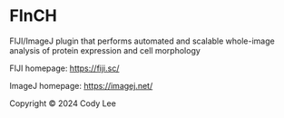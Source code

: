 # FInCH
FIJI/ImageJ plugin that performs automated and scalable whole-image analysis of protein expression and cell morphology

FIJI homepage: https://fiji.sc/

ImageJ homepage: https://imagej.net/

Copyright © 2024 Cody Lee
